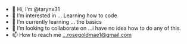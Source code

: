 - 👋 Hi, I’m @tarynx31
- 👀 I’m interested in ... Learning how to code
- 🌱 I’m currently learning ... the basics
- 💞️ I’m looking to collaborate on ...i have no idea how to do any of this.
- 📫 How to reach me ...rosegoldmae1@gmail.com

<!---
tarynx31/tarynx31 is a ✨ special ✨ repository because its `README.md` (this file) appears on your GitHub profile.
You can click the Preview link to take a look at your changes.
--->

